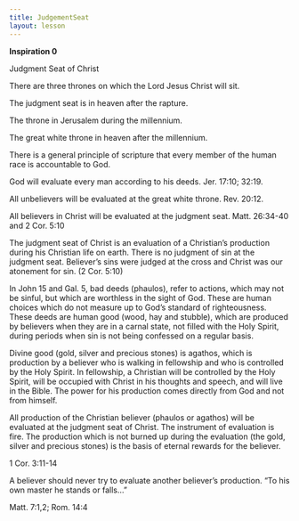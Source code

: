 ```yaml
---
title: JudgementSeat
layout: lesson
---
```



**Inspiration 0**

Judgment Seat of Christ

There are three thrones on which the Lord Jesus Christ will sit.

The judgment seat is in heaven after the rapture.

The throne in Jerusalem during the millennium.

The great white throne in heaven after the millennium.

There is a general principle of scripture that every member of the human
race is accountable to God.

God will evaluate every man according to his deeds. Jer. 17:10; 32:19.

All unbelievers will be evaluated at the great white throne. Rev. 20:12.

All believers in Christ will be evaluated at the judgment seat. Matt.
26:34-40 and 2 Cor. 5:10

The judgment seat of Christ is an evaluation of a Christian’s production
during his Christian life on earth. There is no judgment of sin at the
judgment seat. Believer’s sins were judged at the cross and Christ was
our atonement for sin. (2 Cor. 5:10)

In John 15 and Gal. 5, bad deeds (phaulos), refer to actions, which may
not be sinful, but which are worthless in the sight of God. These are
human choices which do not measure up to God’s standard of
righteousness. These deeds are human good (wood, hay and stubble), which
are produced by believers when they are in a carnal state, not filled
with the Holy Spirit, during periods when sin is not being confessed on
a regular basis.

Divine good (gold, silver and precious stones) is agathos, which is
production by a believer who is walking in fellowship and who is
controlled by the Holy Spirit. In fellowship, a Christian will be
controlled by the Holy Spirit, will be occupied with Christ in his
thoughts and speech, and will live in the Bible. The power for his
production comes directly from God and not from himself.

All production of the Christian believer (phaulos or agathos) will be
evaluated at the judgment seat of Christ. The instrument of evaluation
is fire. The production which is not burned up during the evaluation
(the gold, silver and precious stones) is the basis of eternal rewards
for the believer.

1 Cor. 3:11-14

A believer should never try to evaluate another believer’s production.
“To his own master he stands or falls…”

Matt. 7:1,2; Rom. 14:4

